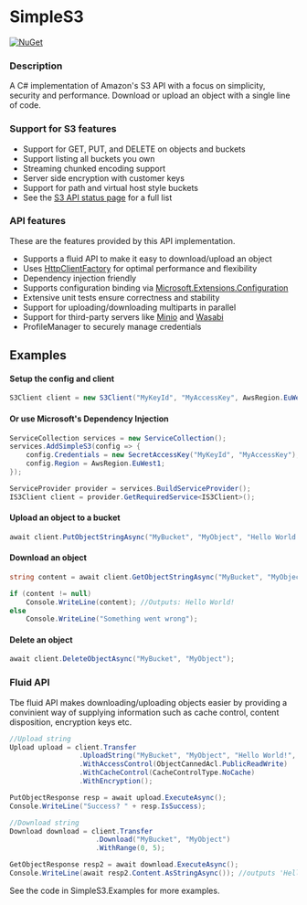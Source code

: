 # SimpleS3

[![NuGet](https://img.shields.io/nuget/v/Genbox.SimpleS3.svg?style=flat-square&label=nuget)](https://www.nuget.org/packages/Genbox.SimpleS3/)

### Description
A C# implementation of Amazon's S3 API with a focus on simplicity, security and performance. Download or upload an object with a single line of code.

### Support for S3 features
* Support for GET, PUT, and DELETE on objects and buckets
* Support listing all buckets you own
* Streaming chunked encoding support
* Server side encryption with customer keys
* Support for path and virtual host style buckets
* See the [S3 API status page](S3-API-status) for a full list

### API features
These are the features provided by this API implementation.
* Supports a fluid API to make it easy to download/upload an object
* Uses [HttpClientFactory](https://docs.microsoft.com/en-us/dotnet/architecture/microservices/implement-resilient-applications/use-httpclientfactory-to-implement-resilient-http-requests) for optimal performance and flexibility
* Dependency injection friendly
* Supports configuration binding via [Microsoft.Extensions.Configuration](https://docs.microsoft.com/en-us/aspnet/core/fundamentals/configuration/?view=aspnetcore-2.2)
* Extensive unit tests ensure correctness and stability
* Support for uploading/downloading multiparts in parallel
* Support for third-party servers like [Minio](https://min.io/) and [Wasabi](https://wasabi.com/)
* ProfileManager to securely manage credentials

## Examples

#### Setup the config and client
```csharp
S3Client client = new S3Client("MyKeyId", "MyAccessKey", AwsRegion.EuWest1)
```

#### Or use Microsoft's Dependency Injection
```csharp
ServiceCollection services = new ServiceCollection();
services.AddSimpleS3(config => {
    config.Credentials = new SecretAccessKey("MyKeyId", "MyAccessKey");
    config.Region = AwsRegion.EuWest1;
});

ServiceProvider provider = services.BuildServiceProvider();
IS3Client client = provider.GetRequiredService<IS3Client>();
```

#### Upload an object to a bucket
```csharp
await client.PutObjectStringAsync("MyBucket", "MyObject", "Hello World!");
```

#### Download an object
```csharp
string content = await client.GetObjectStringAsync("MyBucket", "MyObject");

if (content != null)
    Console.WriteLine(content); //Outputs: Hello World!
else
    Console.WriteLine("Something went wrong");
```

#### Delete an object
```csharp
await client.DeleteObjectAsync("MyBucket", "MyObject");
```

### Fluid API
Tbe fluid API makes downloading/uploading objects easier by providing a convinient way of supplying information such as cache control, content disposition, encryption keys etc.
```csharp
//Upload string
Upload upload = client.Transfer
                 .UploadString("MyBucket", "MyObject", "Hello World!", Encoding.UTF8)
                 .WithAccessControl(ObjectCannedAcl.PublicReadWrite)
                 .WithCacheControl(CacheControlType.NoCache)
                 .WithEncryption();

PutObjectResponse resp = await upload.ExecuteAsync();
Console.WriteLine("Success? " + resp.IsSuccess);

//Download string
Download download = client.Transfer
                     .Download("MyBucket", "MyObject")
                     .WithRange(0, 5);                    

GetObjectResponse resp2 = await download.ExecuteAsync();
Console.WriteLine(await resp2.Content.AsStringAsync()); //outputs 'Hello'
```

See the code in SimpleS3.Examples for more examples.
